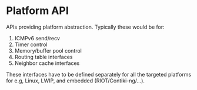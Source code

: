 # Platform API

APIs providing platform abstraction. Typically these would be for:
1. ICMPv6 send/recv
2. Timer control
3. Memory/buffer pool control
4. Routing table interfaces
5. Neighbor cache interfaces

These interfaces have to be defined separately for all the targeted platforms for e.g, Linux, LWIP, and embedded (RIOT/Contiki-ng/...).
